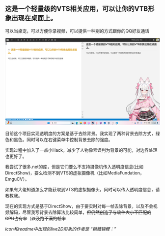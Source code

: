 
## 这是一个轻量级的VTS相关应用，可以让你的VTB形象出现在桌面上。

  

可以当桌宠，可以方便你录视频，可以提供一种别的方式跟你的QQ好友通话

![](Image/show1.png)

  

目前这个项目实现透明度的方案是基于去除背景。我实现了两种背景去除方式，绿色和黑色。同时可以在右键菜单中控制背景去除的强度。

实现过程中加入了一点小Hack，减少了人物像素误判为背景的可能，对边界处理也更好了。

  

我尝试了很多.net的库，但是它们要么不支持摄像机传入透明度信息(比如DirectShow)，要么检测不到VTS的虚拟摄像机（比如MediaFundation，EmguCV）。

如果有大佬知道怎么才能获取到VTS的虚拟摄像头，同时可以传入透明度信息，请教教我。

  

现在的实现方式是基于DirectShow，由于要实时对每一帧去除背景，以及不会视频解码，尽管我写背景去除算法比较简单，~~但仍然创造了与软件大小不匹配的CPU占有率~~（~~以及跑不满的帧率~~

  

*icon和readme中出现的live2D形象的作者是 “糖糖锦鲤：”*